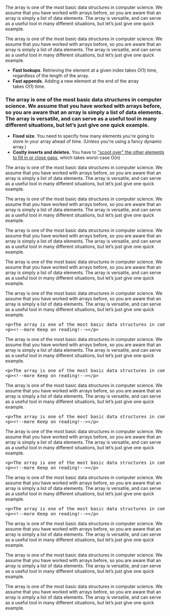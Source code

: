<p>The array is one of the most basic data structures in computer science. We assume that you have worked with arrays before, so you are aware that an array is simply a list of data elements. The array is versatile, and can serve as a useful tool in many different situations, but let’s just give one quick example.</p>
<p><!--more Keep on reading!--></p>

<!-- wp:paragraph {"fontSize":"huge"} -->
<p class="has-huge-font-size"><p>The array is one of the most basic data structures in computer science. We assume that you have worked with arrays before, so you are aware that an array is simply a list of data elements. The array is versatile, and can serve as a useful tool in many different situations, but let’s just give one quick example.</p>
<p><!--more Keep on reading!--></p></p>
<!-- /wp:paragraph -->

<!-- wp:list -->
<ul><li><strong>Fast lookups</strong>. Retrieving the element at a given index takes&nbsp;<em>O</em>(1)&nbsp;time, regardless of the length of the array.</li><li><strong>Fast appends</strong>. Adding a new element at the end of the array takes&nbsp;<em>O</em>(1)&nbsp;time.</li></ul>
<!-- /wp:list -->

<!-- wp:heading {"level":3,"fontSize":"huge"} -->
<h3 class="has-huge-font-size"><p>The array is one of the most basic data structures in computer science. We assume that you have worked with arrays before, so you are aware that an array is simply a list of data elements. The array is versatile, and can serve as a useful tool in many different situations, but let’s just give one quick example.</p>
<p><!--more Keep on reading!--></p></h3>
<!-- /wp:heading -->

<!-- wp:list -->
<ul><li><strong>Fixed size</strong>. You need to specify how many elements you're going to store in your array ahead of time. (Unless you're using a fancy dynamic array.)</li><li><strong>Costly inserts and deletes.</strong>&nbsp;You have to&nbsp;<a href="https://www.interviewcake.com/concept/cpp/array?course=fc1&amp;section=array-and-string-manipulation#inserting">"scoot over" the other elements to fill in or close gaps</a>, which takes worst-case&nbsp;O(n)</li></ul>
<!-- /wp:list -->

<!-- wp:paragraph -->
<p><p>The array is one of the most basic data structures in computer science. We assume that you have worked with arrays before, so you are aware that an array is simply a list of data elements. The array is versatile, and can serve as a useful tool in many different situations, but let’s just give one quick example.</p>
<p><!--more Keep on reading!--></p></p>
<!-- /wp:paragraph -->

<!-- wp:paragraph -->
<p><p>The array is one of the most basic data structures in computer science. We assume that you have worked with arrays before, so you are aware that an array is simply a list of data elements. The array is versatile, and can serve as a useful tool in many different situations, but let’s just give one quick example.</p>
<p><!--more Keep on reading!--></p></p>
<!-- /wp:paragraph -->

<!-- wp:paragraph -->
<p><p>The array is one of the most basic data structures in computer science. We assume that you have worked with arrays before, so you are aware that an array is simply a list of data elements. The array is versatile, and can serve as a useful tool in many different situations, but let’s just give one quick example.</p>
<p><!--more Keep on reading!--></p></p>
<!-- /wp:paragraph -->

<!-- wp:paragraph -->
<p><p>The array is one of the most basic data structures in computer science. We assume that you have worked with arrays before, so you are aware that an array is simply a list of data elements. The array is versatile, and can serve as a useful tool in many different situations, but let’s just give one quick example.</p>
<p><!--more Keep on reading!--></p></p>
<!-- /wp:paragraph -->

<!-- wp:paragraph -->
<p><p>The array is one of the most basic data structures in computer science. We assume that you have worked with arrays before, so you are aware that an array is simply a list of data elements. The array is versatile, and can serve as a useful tool in many different situations, but let’s just give one quick example.</p>
<p><!--more Keep on reading!--></p></p>
<!-- /wp:paragraph -->

<!-- wp:syntaxhighlighter/code {"language":"cpp","highlightLines":""} -->
<pre class="wp-block-syntaxhighlighter-code">&lt;p>The array is one of the most basic data structures in computer science. We assume that you have worked with arrays before, so you are aware that an array is simply a list of data elements. The array is versatile, and can serve as a useful tool in many different situations, but let’s just give one quick example.&lt;/p>
&lt;p>&lt;!--more Keep on reading!-->&lt;/p></pre>
<!-- /wp:syntaxhighlighter/code -->

<!-- wp:paragraph -->
<p><p>The array is one of the most basic data structures in computer science. We assume that you have worked with arrays before, so you are aware that an array is simply a list of data elements. The array is versatile, and can serve as a useful tool in many different situations, but let’s just give one quick example.</p>
<p><!--more Keep on reading!--></p></p>
<!-- /wp:paragraph -->

<!-- wp:syntaxhighlighter/code {"language":"cpp"} -->
<pre class="wp-block-syntaxhighlighter-code">&lt;p>The array is one of the most basic data structures in computer science. We assume that you have worked with arrays before, so you are aware that an array is simply a list of data elements. The array is versatile, and can serve as a useful tool in many different situations, but let’s just give one quick example.&lt;/p>
&lt;p>&lt;!--more Keep on reading!-->&lt;/p></pre>
<!-- /wp:syntaxhighlighter/code -->

<!-- wp:paragraph -->
<p><p>The array is one of the most basic data structures in computer science. We assume that you have worked with arrays before, so you are aware that an array is simply a list of data elements. The array is versatile, and can serve as a useful tool in many different situations, but let’s just give one quick example.</p>
<p><!--more Keep on reading!--></p></p>
<!-- /wp:paragraph -->

<!-- wp:syntaxhighlighter/code {"language":"cpp"} -->
<pre class="wp-block-syntaxhighlighter-code">&lt;p>The array is one of the most basic data structures in computer science. We assume that you have worked with arrays before, so you are aware that an array is simply a list of data elements. The array is versatile, and can serve as a useful tool in many different situations, but let’s just give one quick example.&lt;/p>
&lt;p>&lt;!--more Keep on reading!-->&lt;/p></pre>
<!-- /wp:syntaxhighlighter/code -->

<!-- wp:paragraph -->
<p><p>The array is one of the most basic data structures in computer science. We assume that you have worked with arrays before, so you are aware that an array is simply a list of data elements. The array is versatile, and can serve as a useful tool in many different situations, but let’s just give one quick example.</p>
<p><!--more Keep on reading!--></p></p>
<!-- /wp:paragraph -->

<!-- wp:syntaxhighlighter/code {"language":"cpp"} -->
<pre class="wp-block-syntaxhighlighter-code">&lt;p>The array is one of the most basic data structures in computer science. We assume that you have worked with arrays before, so you are aware that an array is simply a list of data elements. The array is versatile, and can serve as a useful tool in many different situations, but let’s just give one quick example.&lt;/p>
&lt;p>&lt;!--more Keep on reading!-->&lt;/p></pre>
<!-- /wp:syntaxhighlighter/code -->

<!-- wp:paragraph -->
<p><p>The array is one of the most basic data structures in computer science. We assume that you have worked with arrays before, so you are aware that an array is simply a list of data elements. The array is versatile, and can serve as a useful tool in many different situations, but let’s just give one quick example.</p>
<p><!--more Keep on reading!--></p></p>
<!-- /wp:paragraph -->

<!-- wp:syntaxhighlighter/code {"language":"cpp"} -->
<pre class="wp-block-syntaxhighlighter-code">&lt;p>The array is one of the most basic data structures in computer science. We assume that you have worked with arrays before, so you are aware that an array is simply a list of data elements. The array is versatile, and can serve as a useful tool in many different situations, but let’s just give one quick example.&lt;/p>
&lt;p>&lt;!--more Keep on reading!-->&lt;/p></pre>
<!-- /wp:syntaxhighlighter/code -->

<!-- wp:paragraph -->
<p><p>The array is one of the most basic data structures in computer science. We assume that you have worked with arrays before, so you are aware that an array is simply a list of data elements. The array is versatile, and can serve as a useful tool in many different situations, but let’s just give one quick example.</p>
<p><!--more Keep on reading!--></p></p>
<!-- /wp:paragraph -->

<!-- wp:paragraph -->
<p><p>The array is one of the most basic data structures in computer science. We assume that you have worked with arrays before, so you are aware that an array is simply a list of data elements. The array is versatile, and can serve as a useful tool in many different situations, but let’s just give one quick example.</p>
<p><!--more Keep on reading!--></p></p>
<!-- /wp:paragraph -->

<!-- wp:paragraph -->
<p><p>The array is one of the most basic data structures in computer science. We assume that you have worked with arrays before, so you are aware that an array is simply a list of data elements. The array is versatile, and can serve as a useful tool in many different situations, but let’s just give one quick example.</p>
<p><!--more Keep on reading!--></p></p>
<!-- /wp:paragraph -->
